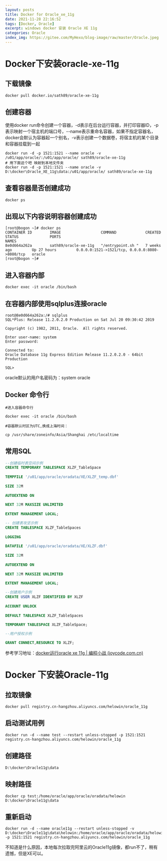 ```yaml
---
layout: posts
title: Docker for Oracle_xe_11g
date: 2021-11-28 22:16:52
tags: [Docker, Oracle]
excerpt: windows docker 安装 Oracle XE 11g
categories: Oracle
index_img: https://gitee.com/MyHexo/blog-image/raw/master/Oracle.jpeg
---
```


# Docker下安装oracle-xe-11g

## 下载镜像

``` shell
docker pull docker.io/sath89/oracle-xe-11g
```

## 创建容器

使用docker run命令创建一个容器，-d表示在后台运行容器，并打印容器ID，-p表示映射一个宿主机的端口号，--name表示重命名容器，如果不指定容器名，docker会默认为容器起一个别名，-v表示创建一个数据卷，将宿主机的某个目录和容器挂载到一起

```shell
docker run -d -p 1521:1521 --name oracle -v /u01/app/oracle/:/u01/app/oracle/ sath89/oracle-xe-11g
# 用下面这个吧 映射到本地文件夹
docker run -d -p 1521:1521 --name oracle -v D:\docker\Oracle_XE_11g\data:/u01/app/oracle/ sath89/oracle-xe-11g
```

## 查看容器是否创建成功

```shell
docker ps
```

## 出现以下内容说明容器创建成功

```shell
[root@bogon ~]# docker ps
CONTAINER ID        IMAGE                  COMMAND             CREATED             STATUS              PORTS                                            NAMES
8e0d664a262a        sath89/oracle-xe-11g   "/entrypoint.sh "   7 weeks ago         Up 27 hours         0.0.0.0:1521->1521/tcp, 0.0.0.0:8080->8080/tcp   oracle
[root@bogon ~]# 
```

## 进入容器内部

```shell
docker exec -it oracle /bin/bash
```

## 在容器内部使用sqlplus连接oracle

```
root@8e0d664a262a:/# sqlplus
SQL*Plus: Release 11.2.0.2.0 Production on Sat Jul 20 09:30:42 2019

Copyright (c) 1982, 2011, Oracle.  All rights reserved.

Enter user-name: system
Enter password: 

Connected to:
Oracle Database 11g Express Edition Release 11.2.0.2.0 - 64bit Production

SQL> 
```

oracle默认的用户名密码为：system oracle

## Docker 命令行

``` shell
#进入容器命令行

docker exec -it oracle /bin/bash

#容器默认时区为UTC,换成上海时间：

cp /usr/share/zoneinfo/Asia/Shanghai /etc/localtime
```

## 常用SQL

```sql
--创建临时表空间示例
CREATE TEMPORARY TABLESPACE XLZF_TableSpace
 
TEMPFILE '/u01/app/oracle/oradata/XE/XLZF_temp.dbf'
 
SIZE 32M
 
AUTOEXTEND ON
 
NEXT 32M MAXSIZE UNLIMITED
 
EXTENT MANAGEMENT LOCAL;

-- 创建表攻坚示例
CREATE TABLESPACE XLZF_TableSpaces
 
LOGGING
 
DATAFILE '/u01/app/oracle/oradata/XE/XLZF.dbf'
 
SIZE 32M
 
AUTOEXTEND ON
 
NEXT 32M MAXSIZE UNLIMITED
 
EXTENT MANAGEMENT LOCAL;

--创建用户示例
CREATE USER XLZF IDENTIFIED BY XLZF
 
ACCOUNT UNLOCK
 
DEFAULT TABLESPACE XLZF_TableSpaces
 
TEMPORARY TABLESPACE XLZF_TableSpace;

--用户授权示例

GRANT CONNECT,RESOURCE TO XLZF;

```

参考学习地址：[docker运行oracle xe 11g | 编程小战 (joycode.com.cn)](http://www.joycode.com.cn/archives/367)

# Docker 下安装Oracle-11g

## 拉取镜像

``` shell
docker pull registry.cn-hangzhou.aliyuncs.com/helowin/oracle_11g
```

## 启动测试用例

```shell
docker run -d --name test --restart unless-stopped -p 1521:1521 registry.cn-hangzhou.aliyuncs.com/helowin/oracle_11g
```

## 创建路径

``` shell
D:\docker\Oracle11g\data
```

## 映射路径

``` shell
docker cp test:/home/oracle/app/oracle/oradata/helowin D:\docker\Oracle11g\data
```

## 重新启动

``` shell
docker run -d --name oracle11g --restart unless-stopped -v D:\docker\Oracle11g\data\helowin:/home/oracle/app/oracle/oradata/helowin -p 1521:1521 registry.cn-hangzhou.aliyuncs.com/helowin/oracle_11g
```

不知道是什么原因，本地每次拉取完阿里云的Oracle11g镜像，都run不了，稍有遗憾，但是XE可以。
